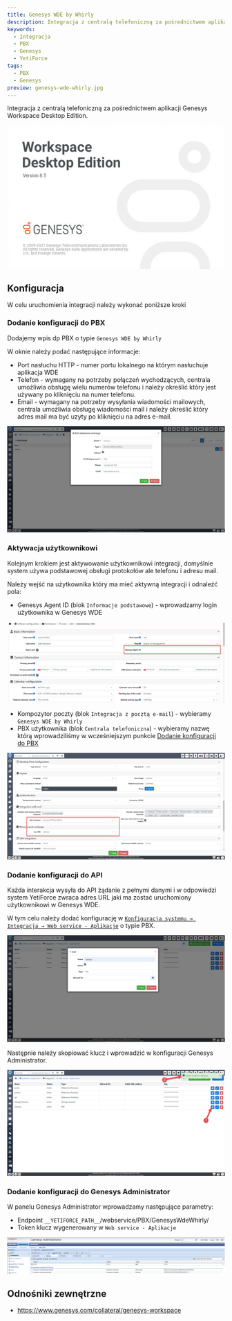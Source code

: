```yaml
---
title: Genesys WDE by Whirly
description: Integracja z centralą telefoniczną za pośrednictwem aplikacji Bria Softphone
keywords:
  - Integracja
  - PBX
  - Genesys
  - YetiForce
tags:
  - PBX
  - Genesys
preview: genesys-wde-whirly.jpg
---
```


Integracja z centralą telefoniczną za pośrednictwem aplikacji Genesys Workspace Desktop Edition.

![genesys-wde-whirly.jpg](genesys-wde-whirly.jpg)

## Konfiguracja

W celu uruchomienia integracji należy wykonać poniższe kroki

### Dodanie konfiguracji do PBX

Dodajemy wpis dp PBX o typie `Genesys WDE by Whirly`

W oknie należy podać następujące informacje:

- Port nasłuchu HTTP - numer portu lokalnego na którym nasłuchuje aplikacja WDE
- Telefon - wymagany na potrzeby połączeń wychodzących, centrala umożliwia obsługę wielu numerów telefonu i należy określić który jest używany po kliknięciu na numer telefonu.
- Email - wymagany na potrzeby wysyłania wiadomości mailowych, centrala umożliwia obsługę wiadomości mail i należy określić który adres mail ma być uzyty po kliknięciu na adres e-mail.

![genesys-wde-whirly-1.jpg](genesys-wde-whirly-1.jpg)

### Aktywacja użytkownikowi

Kolejnym krokiem jest aktywowanie użytkownikowi integracji, domyślnie system używa podstawowej obsługi protokołów ale telefonu i adresu mail.

Należy wejść na użytkownika który ma mieć aktywną integracji i odnaleźć pola:

- Genesys Agent ID (blok `Informacje podstawowe`) - wprowadzamy login użytkownika w Genesys WDE

![genesys-wde-whirly-2.jpg](genesys-wde-whirly-2.jpg)

- Kompozytor poczty (blok `Integracja z pocztą e-mail`) - wybieramy `Genesys WDE by Whirly`
- PBX użytkownika (blok `Centrala telefoniczna`) - wybieramy nazwę którą wprowadziliśmy w wcześniejszym punkcie [Dodanie konfiguracji do PBX](#dodanie-konfiguracji-do-pbx)

![genesys-wde-whirly-3.jpg](genesys-wde-whirly-3.jpg)

### Dodanie konfiguracji do API

Każda interakcja wysyła do API żądanie z pełnymi danymi i w odpowiedzi system YetiForce zwraca adres URL jaki ma zostać uruchomiony użytkownikowi w Genesys WDE.

W tym celu należy dodać konfigurację w [`Konfiguracja systemu → Integracja → Web service - Aplikacje`](/administrator-guides/integration/webservice-apps/) o typie PBX.

![genesys-wde-whirly-4.jpg](genesys-wde-whirly-4.jpg)

Następnie należy skopiować klucz i wprowadzić w konfiguracji Genesys Administrator.

![genesys-wde-whirly-5.jpg](genesys-wde-whirly-5.jpg)

### Dodanie konfiguracji do Genesys Administrator

W panelu Genesys Administrator wprowadzamy następujące parametry:

- Endpoint `__YETIFORCE_PATH__`/webservice/PBX/GenesysWdeWhirly/
- Token klucz wygenerowany w `Web service - Aplikacje`

![genesys-wde-whirly-6.jpg](genesys-wde-whirly-6.jpg)

## Odnośniki zewnętrzne

- https://www.genesys.com/collateral/genesys-workspace
